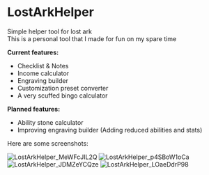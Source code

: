 # LostArkHelper

Simple helper tool for lost ark<br />
This is a personal tool that I made for fun on my spare time

**Current features:** <br />
- Checklist & Notes
- Income calculator
- Engraving builder
- Customization preset converter
- A very scuffed bingo calculator

**Planned features:** <br />
- Ability stone calculator
- Improving engraving builder (Adding reduced abilities and stats)

Here are some screenshots:<br />

![LostArkHelper_MeWFcJIL2Q](https://user-images.githubusercontent.com/22582653/215449997-243f6507-6648-4662-8885-ddfacaa4c9f7.png)
![LostArkHelper_p4SBoW1oCa](https://user-images.githubusercontent.com/22582653/210408672-11e032a8-e3ed-4ba4-acc0-da9165177d7f.png)
![LostArkHelper_JDMZeYCQze](https://user-images.githubusercontent.com/22582653/215248457-596e99c4-78ef-4cd0-b1df-b00e446047dc.png)
![LostArkHelper_LOaeDdrP98](https://user-images.githubusercontent.com/22582653/215248495-82c372d2-a634-4b21-8f38-909e20eceee1.png)
